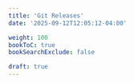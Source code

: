 ```yaml
---
title: 'Git Releases'
date: '2025-09-12T12:05:12-04:00'

weight: 100
bookToC: true
bookSearchExclude: false

draft: true
---
```

